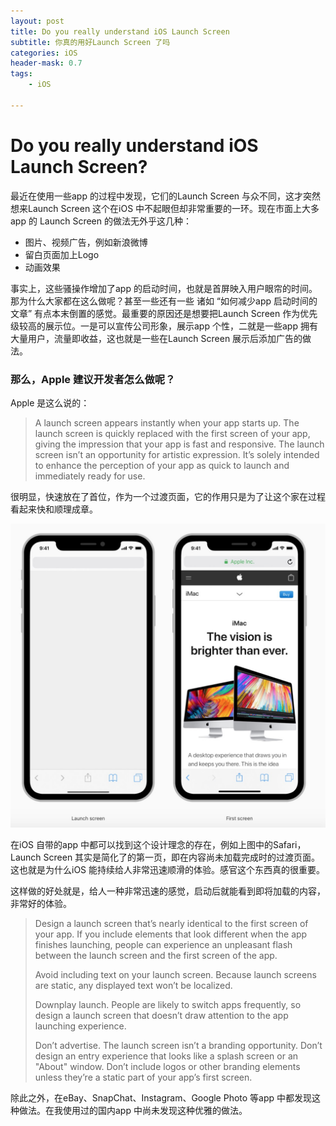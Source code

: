 ```yaml
---
layout: post
title: Do you really understand iOS Launch Screen
subtitle: 你真的用好Launch Screen 了吗
categories: iOS
header-mask: 0.7
tags: 
    - iOS

---
```



# Do you really understand iOS Launch Screen?
最近在使用一些app 的过程中发现，它们的Launch Screen 与众不同，这才突然想来Launch Screen 这个在iOS 中不起眼但却非常重要的一环。现在市面上大多app 的 Launch Screen 的做法无外乎这几种：

* 图片、视频广告，例如新浪微博
* 留白页面加上Logo
* 动画效果

事实上，这些骚操作增加了app 的启动时间，也就是首屏映入用户眼帘的时间。那为什么大家都在这么做呢？甚至一些还有一些 诸如 “如何减少app 启动时间的文章” 有点本末倒置的感觉。最重要的原因还是想要把Launch Screen 作为优先级较高的展示位。一是可以宣传公司形象，展示app 个性，二就是一些app 拥有大量用户，流量即收益，这也就是一些在Launch Screen 展示后添加广告的做法。

### 那么，Apple 建议开发者怎么做呢？

Apple 是这么说的：

> A launch screen appears instantly when your app starts up. The launch screen is quickly replaced with the first screen of your app, giving the impression that your app is fast and responsive. The launch screen isn’t an opportunity for artistic expression. It’s solely intended to enhance the perception of your app as quick to launch and immediately ready for use.   

很明显，快速放在了首位，作为一个过渡页面，它的作用只是为了让这个家在过程看起来快和顺理成章。

![](/images/post/2019-05-16_19.29.18.jpg)

在iOS 自带的app 中都可以找到这个设计理念的存在，例如上图中的Safari，Launch Screen 其实是简化了的第一页，即在内容尚未加载完成时的过渡页面。这也就是为什么iOS 能持续给人非常迅速顺滑的体验。感官这个东西真的很重要。

这样做的好处就是，给人一种非常迅速的感觉，启动后就能看到即将加载的内容，非常好的体验。

> Design a launch screen that’s nearly identical to the first screen of your app. If you include elements that look different when the app finishes launching, people can experience an unpleasant flash between the launch screen and the first screen of the app.  
>   
> Avoid including text on your launch screen. Because launch screens are static, any displayed text won’t be localized.  
>   
> Downplay launch. People are likely to switch apps frequently, so design a launch screen that doesn’t draw attention to the app launching experience.  
>   
> Don’t advertise. The launch screen isn’t a branding opportunity. Don’t design an entry experience that looks like a splash screen or an "About" window. Don’t include logos or other branding elements unless they’re a static part of your app’s first screen.  

除此之外，在eBay、SnapChat、Instagram、Google Photo 等app 中都发现这种做法。在我使用过的国内app 中尚未发现这种优雅的做法。




